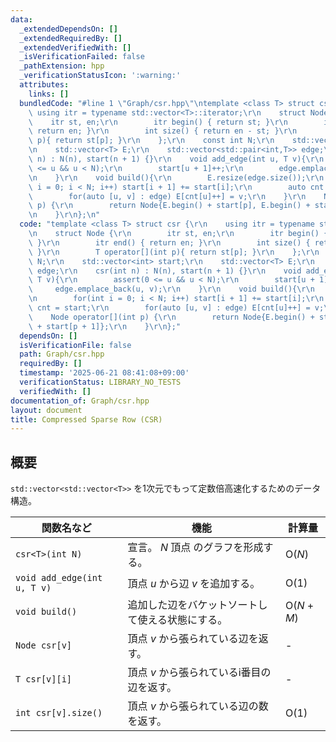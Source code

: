 ```yaml
---
data:
  _extendedDependsOn: []
  _extendedRequiredBy: []
  _extendedVerifiedWith: []
  _isVerificationFailed: false
  _pathExtension: hpp
  _verificationStatusIcon: ':warning:'
  attributes:
    links: []
  bundledCode: "#line 1 \"Graph/csr.hpp\"\ntemplate <class T> struct csr {\r\n   \
    \ using itr = typename std::vector<T>::iterator;\r\n    struct Node {\r\n    \
    \    itr st, en;\r\n        itr begin() { return st; }\r\n        itr end() {\
    \ return en; }\r\n        int size() { return en - st; }\r\n        T operator[](int\
    \ p){ return st[p]; }\r\n    };\r\n    const int N;\r\n    std::vector<int> start;\r\
    \n    std::vector<T> E;\r\n    std::vector<std::pair<int,T>> edge;\r\n    csr(int\
    \ n) : N(n), start(n + 1) {}\r\n    void add_edge(int u, T v){\r\n        assert(0\
    \ <= u && u < N);\r\n        start[u + 1]++;\r\n        edge.emplace_back(u, v);\r\
    \n    }\r\n    void build(){\r\n        E.resize(edge.size());\r\n        for(int\
    \ i = 0; i < N; i++) start[i + 1] += start[i];\r\n        auto cnt = start;\r\n\
    \        for(auto [u, v] : edge) E[cnt[u]++] = v;\r\n    }\r\n    Node operator[](int\
    \ p) {\r\n        return Node{E.begin() + start[p], E.begin() + start[p + 1]};\r\
    \n    }\r\n};\n"
  code: "template <class T> struct csr {\r\n    using itr = typename std::vector<T>::iterator;\r\
    \n    struct Node {\r\n        itr st, en;\r\n        itr begin() { return st;\
    \ }\r\n        itr end() { return en; }\r\n        int size() { return en - st;\
    \ }\r\n        T operator[](int p){ return st[p]; }\r\n    };\r\n    const int\
    \ N;\r\n    std::vector<int> start;\r\n    std::vector<T> E;\r\n    std::vector<std::pair<int,T>>\
    \ edge;\r\n    csr(int n) : N(n), start(n + 1) {}\r\n    void add_edge(int u,\
    \ T v){\r\n        assert(0 <= u && u < N);\r\n        start[u + 1]++;\r\n   \
    \     edge.emplace_back(u, v);\r\n    }\r\n    void build(){\r\n        E.resize(edge.size());\r\
    \n        for(int i = 0; i < N; i++) start[i + 1] += start[i];\r\n        auto\
    \ cnt = start;\r\n        for(auto [u, v] : edge) E[cnt[u]++] = v;\r\n    }\r\n\
    \    Node operator[](int p) {\r\n        return Node{E.begin() + start[p], E.begin()\
    \ + start[p + 1]};\r\n    }\r\n};"
  dependsOn: []
  isVerificationFile: false
  path: Graph/csr.hpp
  requiredBy: []
  timestamp: '2025-06-21 08:41:08+09:00'
  verificationStatus: LIBRARY_NO_TESTS
  verifiedWith: []
documentation_of: Graph/csr.hpp
layout: document
title: Compressed Sparse Row (CSR)
---
```


## 概要

`std::vector<std::vector<T>>` を1次元でもって定数倍高速化するためのデータ構造。

| 関数名など   | 機能        | 計算量    |
| ------------|----------- | ------------- |
|`csr<T>(int N)`|宣言。 $N$ 頂点 のグラフを形成する。 | $\text{O} (N)$ | 
|`void add_edge(int u, T v)`| 頂点 $u$ から辺 $v$ を追加する。 | $\text{O} (1)$ | 
|`void build()`| 追加した辺をバケットソートして使える状態にする。 | $\text{O} (N + M)$ |
|`Node csr[v]`| 頂点 $v$ から張られている辺を返す。 | - | 
|`T csr[v][i]`| 頂点 $v$ から張られているi番目の辺を返す。 | - | 
|`int csr[v].size()`| 頂点 $v$ から張られている辺の数を返す。 | $\text{O} (1)$ | 
